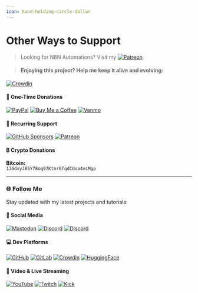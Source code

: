 ```yaml
---
icon: hand-holding-circle-dollar
---
```


# Other Ways to Support

> Looking for N8N Automations? Visit my [![Patreon](https://img.shields.io/badge/Patreon-F96854?style=for-the-badge\&logo=patreon\&logoColor=white)](https://link.lazymedia.media/patreon).

> #### Enjoying this project? Help me keep it alive and evolving:

[![Crowdin](https://img.shields.io/badge/Translate_Reactive_Resume_with_Crowdin-2ecc71?logo=crowdin)](https://crowdin.com/project/lazymedia-reactive-resume)

#### 🌟 One-Time Donations

[![PayPal](https://img.shields.io/badge/PayPal-00457C?style=for-the-badge\&logo=paypal\&logoColor=white)](https://paypal.me/lazymediawa) [![Buy Me a Coffee](https://img.shields.io/badge/Buy_Me_A_Coffee-FFDD00?style=for-the-badge\&logo=buymeacoffee\&logoColor=black)](https://buymeacoffee.com/lazymedia) [![Venmo](https://img.shields.io/badge/Venmo-008CFF?style=for-the-badge\&logo=venmo\&logoColor=white)](https://venmo.com/lazymedia)

#### 🔄 Recurring Support

[![GitHub Sponsors](https://img.shields.io/badge/GitHub_Sponsors-30363D?style=for-the-badge\&logo=github-sponsors\&logoColor=#EA4AAA)](https://github.com/sponsors/lazy-media) [![Patreon](https://img.shields.io/badge/Patreon-F96854?style=for-the-badge\&logo=patreon\&logoColor=white)](https://link.lazymedia.media/patreon)

#### ₿ Crypto Donations

**Bitcoin:**\
`13GdxyJ85Y78oq97Ktnr6fqdCUsa4vcMgp`

***

### 🌐 Follow Me

Stay updated with my latest projects and tutorials:

#### 📱 Social Media

[![Mastodon](https://img.shields.io/badge/Mastodon-6364FF?style=for-the-badge\&logo=mastodon\&logoColor=white)](https://link.lazymedia.media/mastodon) [![Discord](https://img.shields.io/badge/Main_Discord-5865F2?style=for-the-badge\&logo=discord\&logoColor=white)](https://link.lazymedia.media/lazymedia-discord-promo-page) [![Discord](https://img.shields.io/badge/Gaming_Community-5865F2?style=for-the-badge\&logo=discord\&logoColor=white)](https://link.lazymedia.media/lazymedia-gaming-discord-promo-page)

#### 💻 Dev Platforms

[![GitHub](https://img.shields.io/badge/GitHub-181717?style=for-the-badge\&logo=github\&logoColor=white)](https://github.com/lazy-media) [![GitLab](https://img.shields.io/badge/GitLab-FCA121?style=for-the-badge\&logo=gitlab\&logoColor=white)](https://gitlab.lazymedia.media/root) [![Crowdin](https://img.shields.io/badge/Translate_Reactive_Resume_with_Crowdin-2ecc71?logo=crowdin)](https://crowdin.com/project/lazymedia-reactive-resume) [![HuggingFace](https://img.shields.io/badge/%F0%9F%A4%97_HuggingFace-FFD21E?style=for-the-badge\&logo=huggingface\&logoColor=black)](https://huggingface.co/lazymedia)

#### 🎥 Video & Live Streaming

[![YouTube](https://img.shields.io/badge/YouTube-FF0000?style=for-the-badge\&logo=youtube\&logoColor=white)](https://youtube.com/@LazyMediaWA) [![Twitch](https://img.shields.io/badge/Twitch-9146FF?style=for-the-badge\&logo=twitch\&logoColor=white)](https://twitch.tv/LazyMediaWA) [![Kick](https://img.shields.io/badge/Kick-53FC18?style=for-the-badge\&logo=kick\&logoColor=black)](https://kick.com/LazyMedia)
